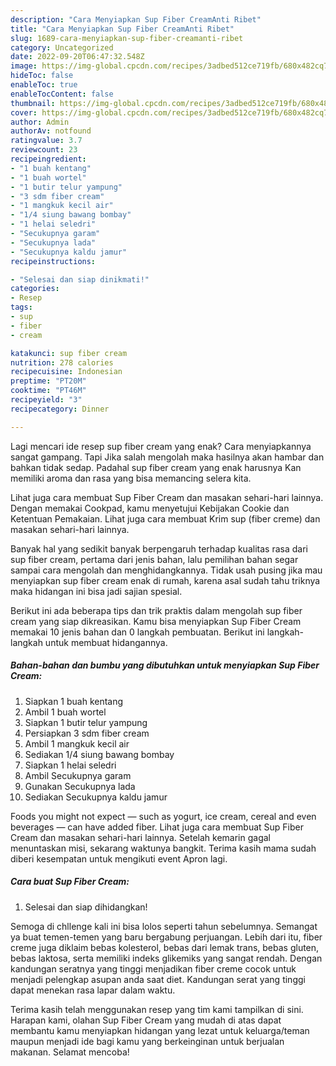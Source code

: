 ```yaml
---
description: "Cara Menyiapkan Sup Fiber CreamAnti Ribet"
title: "Cara Menyiapkan Sup Fiber CreamAnti Ribet"
slug: 1689-cara-menyiapkan-sup-fiber-creamanti-ribet
category: Uncategorized
date: 2022-09-20T06:47:32.548Z
image: https://img-global.cpcdn.com/recipes/3adbed512ce719fb/680x482cq70/sup-fiber-cream-foto-resep-utama.jpg
hideToc: false
enableToc: true
enableTocContent: false
thumbnail: https://img-global.cpcdn.com/recipes/3adbed512ce719fb/680x482cq70/sup-fiber-cream-foto-resep-utama.jpg
cover: https://img-global.cpcdn.com/recipes/3adbed512ce719fb/680x482cq70/sup-fiber-cream-foto-resep-utama.jpg
author: Admin
authorAv: notfound
ratingvalue: 3.7
reviewcount: 23
recipeingredient:
- "1 buah kentang"
- "1 buah wortel"
- "1 butir telur yampung"
- "3 sdm fiber cream"
- "1 mangkuk kecil air"
- "1/4 siung bawang bombay"
- "1 helai seledri"
- "Secukupnya garam"
- "Secukupnya lada"
- "Secukupnya kaldu jamur"
recipeinstructions:

- "Selesai dan siap dinikmati!"
categories:
- Resep
tags:
- sup
- fiber
- cream

katakunci: sup fiber cream 
nutrition: 278 calories
recipecuisine: Indonesian
preptime: "PT20M"
cooktime: "PT46M"
recipeyield: "3"
recipecategory: Dinner

---
```



Lagi mencari ide resep sup fiber cream yang enak? Cara menyiapkannya sangat gampang. Tapi Jika salah mengolah maka hasilnya akan hambar dan bahkan tidak sedap. Padahal sup fiber cream yang enak harusnya Kan memiliki aroma dan rasa yang bisa memancing selera kita.


Lihat juga cara membuat Sup Fiber Cream dan masakan sehari-hari lainnya. Dengan memakai Cookpad, kamu menyetujui Kebijakan Cookie dan Ketentuan Pemakaian. Lihat juga cara membuat Krim sup (fiber creme) dan masakan sehari-hari lainnya.

Banyak hal yang sedikit banyak berpengaruh terhadap kualitas rasa dari sup fiber cream, pertama dari jenis bahan, lalu pemilihan bahan segar sampai cara mengolah dan menghidangkannya. Tidak usah pusing jika mau menyiapkan sup fiber cream enak di rumah, karena asal sudah tahu triknya maka hidangan ini bisa jadi sajian spesial.


Berikut ini ada beberapa tips dan trik praktis dalam mengolah sup fiber cream yang siap dikreasikan. Kamu bisa menyiapkan Sup Fiber Cream memakai 10 jenis bahan dan 0 langkah pembuatan. Berikut ini langkah-langkah untuk membuat hidangannya.

<!--inarticleads1-->

##### Bahan-bahan dan bumbu yang dibutuhkan untuk menyiapkan Sup Fiber Cream:

1. Siapkan 1 buah kentang
1. Ambil 1 buah wortel
1. Siapkan 1 butir telur yampung
1. Persiapkan 3 sdm fiber cream
1. Ambil 1 mangkuk kecil air
1. Sediakan 1/4 siung bawang bombay
1. Siapkan 1 helai seledri
1. Ambil Secukupnya garam
1. Gunakan Secukupnya lada
1. Sediakan Secukupnya kaldu jamur


Foods you might not expect — such as yogurt, ice cream, cereal and even beverages — can have added fiber. Lihat juga cara membuat Sup Fiber Cream dan masakan sehari-hari lainnya. Setelah kemarin gagal menuntaskan misi, sekarang waktunya bangkit. Terima kasih mama sudah diberi kesempatan untuk mengikuti event Apron lagi. 

<!--inarticleads2-->

##### Cara buat Sup Fiber Cream:


1. Selesai dan siap dihidangkan!

Semoga di chllenge kali ini bisa lolos seperti tahun sebelumnya. Semangat ya buat temen-temen yang baru bergabung perjuangan. Lebih dari itu, fiber creme juga diklaim bebas kolesterol, bebas dari lemak trans, bebas gluten, bebas laktosa, serta memiliki indeks glikemiks yang sangat rendah. Dengan kandungan seratnya yang tinggi menjadikan fiber creme cocok untuk menjadi pelengkap asupan anda saat diet. Kandungan serat yang tinggi dapat menekan rasa lapar dalam waktu. 

Terima kasih telah menggunakan resep yang tim kami tampilkan di sini. Harapan kami, olahan Sup Fiber Cream yang mudah di atas dapat membantu kamu menyiapkan hidangan yang lezat untuk keluarga/teman maupun menjadi ide bagi kamu yang berkeinginan untuk berjualan makanan. Selamat mencoba!
